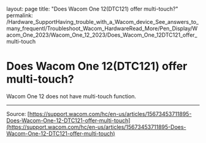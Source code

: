layout: page
title: "Does Wacom One 12(DTC121) offer multi-touch?"
permalink: /Hardware_SupportHaving_trouble_with_a_Wacom_device_See_answers_to_many_frequentl/Troubleshoot_Wacom_HardwareRead_More/Pen_Display/Wacom_One_2023/Wacom_One_12_2023/Does_Wacom_One_12DTC121_offer_multi-touch

# Does Wacom One 12(DTC121) offer multi-touch?

Wacom One 12 does not have multi-touch function.

---
Source: [https://support.wacom.com/hc/en-us/articles/15673453711895-Does-Wacom-One-12-DTC121-offer-multi-touch](https://support.wacom.com/hc/en-us/articles/15673453711895-Does-Wacom-One-12-DTC121-offer-multi-touch)
